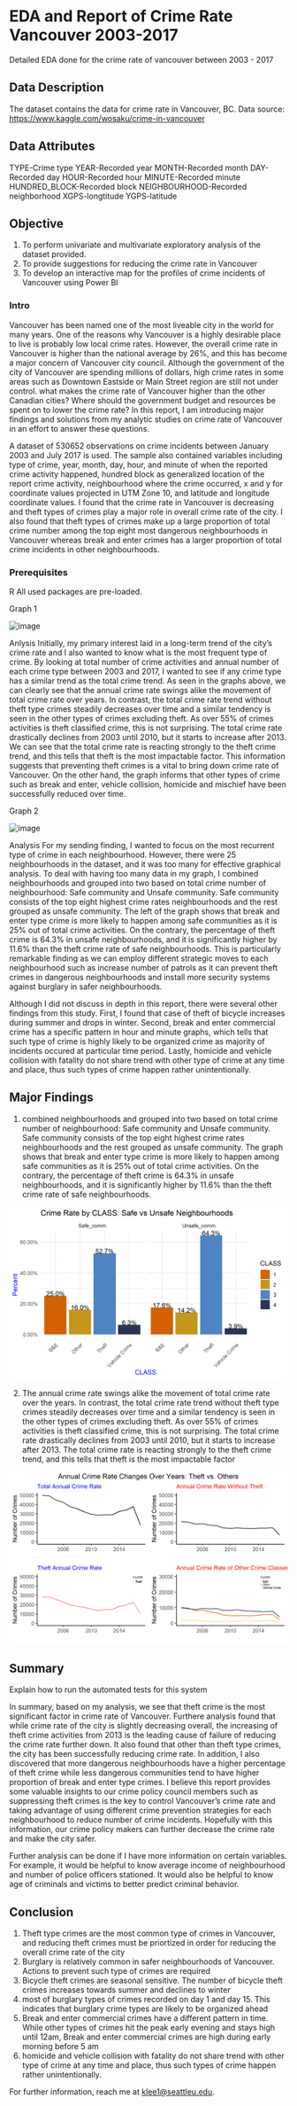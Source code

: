 # EDA and Report of Crime Rate Vancouver 2003-2017

Detailed EDA done for the crime rate of vancouver between 2003 - 2017

## Data Description

The dataset contains the data for crime rate in Vancouver, BC.
Data source: https://www.kaggle.com/wosaku/crime-in-vancouver

## Data Attributes

TYPE-Crime type
YEAR-Recorded year
MONTH-Recorded month
DAY-Recorded day
HOUR-Recorded hour
MINUTE-Recorded minute
HUNDRED_BLOCK-Recorded block
NEIGHBOURHOOD-Recorded neighborhood
XGPS-longtitude
YGPS-latitude

## Objective

1. To perform univariate and multivariate exploratory analysis of the dataset provided.
2. To provide suggestions for reducing the crime rate in Vancouver
3. To develop an interactive map for the profiles of crime incidents of Vancouver using Power BI

### Intro

Vancouver has been named one of the most liveable city in the world for many years. One of the reasons why Vancouver is a highly desirable place to live is probably low local crime rates. However, the overall crime rate in Vancouver is higher than the national average by 26%, and this has become a major concern of Vancouver city council. Although the government of the city of Vancouver are spending millions of dollars, high crime rates in some areas such as Downtown Eastside or Main Street region are still not under control. what makes the crime rate of Vancouver higher than the other Canadian cities? Where should the government budget and resources be spent on to lower the crime rate? In this report, I am introducing major findings and solutions from my analytic studies on crime rate of Vancouver in an effort to answer these questions.

A dataset of 530652 observations on crime incidents between January 2003 and July 2017 is used. The sample also contained variables including type of crime, year, month, day, hour, and minute of when the reported crime activity happened, hundred block as generalized location of the report crime activity, neighbourhood where the crime occurred, x and y for coordinate values projected in UTM Zone 10, and latitude and longitude coordinate values. I found that the crime rate in Vancouver is decreasing and theft types of crimes play a major role in overall crime rate of the city. I also found that theft types of crimes make up a large proportion of total crime number among the top eight most dangerous neighbourhoods in Vancouver whereas break and enter crimes has a larger proportion of total crime incidents in other neighbourhoods.

### Prerequisites

R
All used packages are pre-loaded.


Graph 1

![image](https://user-images.githubusercontent.com/55430338/77514050-506e1300-6e33-11ea-9598-7f4dd5e70826.png)

Anlysis 
Initially, my primary interest laid in a long-term trend of the city’s crime rate and I also wanted to know what is the most frequent type of crime. By looking at total number of crime activities and annual number of each crime type between 2003 and 2017, I wanted to see if any crime type has a similar trend as the total crime trend. As seen in the graphs above, we can clearly see that the annual crime rate swings alike the movement of total crime rate over years. In contrast, the total crime rate trend without theft type crimes steadily decreases over time and a similar tendency is seen in the other types of crimes excluding theft. As over 55% of crimes activities is theft classified crime, this is not surprising. The total crime rate drastically declines from 2003 until 2010, but it starts to increase after 2013. We can see that the total crime rate is reacting strongly to the theft crime trend, and this tells that theft is the most impactable factor. This information suggests that preventing theft crimes is a vital to bring down crime rate of Vancouver. On the other hand, the graph informs that other types of crime such as break and enter, vehicle collision, homicide and mischief have been successfully reduced over time.


Graph 2

![image](https://user-images.githubusercontent.com/55430338/77514108-71366880-6e33-11ea-83dc-79f14428d6e8.png)

Analysis
For my sending finding, I wanted to focus on the most recurrent type of crime in each neighbourhood. However, there were 25 neighbourhoods in the dataset, and it was too many for effective graphical analysis. To deal with having too many data in my graph, I combined neighbourhoods and grouped into two based on total crime number of neighbourhood: Safe community and Unsafe community. Safe community consists of the top eight highest crime rates neighbourhoods and the rest grouped as unsafe community. The left of the graph shows that break and enter type crime is more likely to happen among safe communities as it is 25% out of total crime activities. On the contrary, the percentage of theft crime is 64.3% in unsafe neighbourhoods, and it is significantly higher by 11.6% than the theft crime rate of safe neighbourhoods. This is particularly remarkable finding as we can employ different strategic moves to each neighbourhood such as increase number of patrols as it can prevent theft crimes in dangerous neighbourhoods and install more security systems against burglary in safer neighbourhoods.

Although I did not discuss in depth in this report, there were several other findings from this study. First, I found that case of theft of bicycle increases during summer and drops in winter. Second, break and enter commercial crime has a specific pattern in hour and minute graphs, which tells that such type of crime is highly likely to be organized crime as majority of incidents occured at particular time period. Lastly, homicide and vehicle collision with fatality do not share trend with other type of crime at any time and place, thus such types of crime happen rather unintentionally.

## Major Findings

1. combined neighbourhoods and grouped into two based on total crime number of neighbourhood: Safe community and Unsafe community. 
    Safe community consists of the top eight highest crime rates neighbourhoods and the rest grouped as unsafe community. 
    The graph shows that break and enter type crime is more likely to happen among safe communities as it is 25% out of total crime activities. 
    On the contrary, the percentage of theft crime is 64.3% in unsafe neighbourhoods, 
    and it is significantly higher by 11.6% than the theft crime rate of safe neighbourhoods.
 
 ![](Theft_unsafe_comm5.png)
    
2. The annual crime rate swings alike the movement of total crime rate over the years. 
    In contrast, the total crime rate trend without theft type crimes steadily decreases over time and a similar tendency is seen in the other types of crimes excluding theft.
    As over 55% of crimes activities is theft classified crime, this is not surprising. 
    The total crime rate drastically declines from 2003 until 2010, but it starts to increase after 2013. 
    The total crime rate is reacting strongly to the theft crime trend, and this tells that theft is the most impactable factor

![](Theft_most_impactable5.png)

## Summary

Explain how to run the automated tests for this system

In summary, based on my analysis, we see that theft crime is the most significant factor in crime rate of Vancouver. Furthere analysis found that while crime rate of the city is slightly decreasing overall, the increasing of theft crime activities from 2013 is the leading cause of failure of reducing the crime rate further down. It also found that other than theft type crimes, the city has been successfully reducing crime rate. In addition, I also discovered that more dangerous neighbourhoods have a higher percentage of theft crime while less dangerous communities tend to have higher proportion of break and enter type crimes. I believe this report provides some valuable insights to our crime policy council members such as suppressing theft crimes is the key to control Vancouver’s crime rate and taking advantage of using different crime prevention strategies for each neighbourhood to reduce number of crime incidents. Hopefully with this information, our crime policy makers can further decrease the crime rate and make the city safer.

Further analysis can be done if I have more information on certain variables. For example, it would be helpful to know average income of neighbourhood and number of police officers stationed. It would also be helpful to know age of criminals and victims to better predict criminal behavior.

## Conclusion
1. Theft type crimes are the most common type of crimes in Vancouver, and reducing theft crimes must be priortized 
    in order for reducing the overall crime rate of the city     
2. Burglary is relatively common in safer neighbourhoods of Vancouver. Actions to prevent such type of crimes are required
3. Bicycle theft crimes are seasonal sensitive. The number of bicycle theft crimes increases towards summer and declines to winter
4. most of burglary types of crimes recorded on day 1 and day 15. 
    This indicates that burglary crime types are likely to be organized ahead 
5. Break and enter commercial crimes have a different pattern in time. While other types of crimes hit the peak early evening and stays high until 12am,
    Break and enter commercial crimes are high during early morning before 5 am
6. homicide and vehicle collision with fatality do not share trend with other type of crime at any time and place, 
    thus such types of crime happen rather unintentionally.
        
For further information, reach me at klee1@seattleu.edu.
